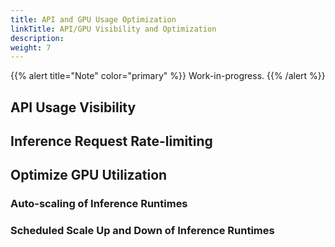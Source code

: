 ```yaml
---
title: API and GPU Usage Optimization
linkTitle: API/GPU Visibility and Optimization
description:
weight: 7
---
```


{{% alert title="Note" color="primary" %}}
Work-in-progress.
{{% /alert %}}

## API Usage Visibility

## Inference Request Rate-limiting

## Optimize GPU Utilization

### Auto-scaling of Inference Runtimes

### Scheduled Scale Up and Down of Inference Runtimes
